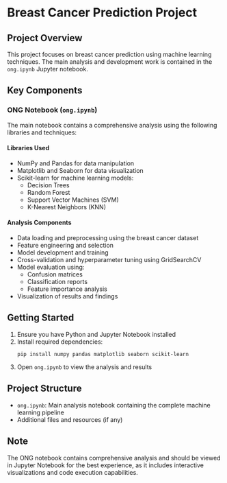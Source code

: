 # Breast Cancer Prediction Project

## Project Overview
This project focuses on breast cancer prediction using machine learning techniques. The main analysis and development work is contained in the `ong.ipynb` Jupyter notebook.

## Key Components

### ONG Notebook (`ong.ipynb`)
The main notebook contains a comprehensive analysis using the following libraries and techniques:

#### Libraries Used
- NumPy and Pandas for data manipulation
- Matplotlib and Seaborn for data visualization
- Scikit-learn for machine learning models:
  - Decision Trees
  - Random Forest
  - Support Vector Machines (SVM)
  - K-Nearest Neighbors (KNN)

#### Analysis Components
- Data loading and preprocessing using the breast cancer dataset
- Feature engineering and selection
- Model development and training
- Cross-validation and hyperparameter tuning using GridSearchCV
- Model evaluation using:
  - Confusion matrices
  - Classification reports
  - Feature importance analysis
- Visualization of results and findings

## Getting Started
1. Ensure you have Python and Jupyter Notebook installed
2. Install required dependencies:
   ```
   pip install numpy pandas matplotlib seaborn scikit-learn
   ```
3. Open `ong.ipynb` to view the analysis and results

## Project Structure
- `ong.ipynb`: Main analysis notebook containing the complete machine learning pipeline
- Additional files and resources (if any)

## Note
The ONG notebook contains comprehensive analysis and should be viewed in Jupyter Notebook for the best experience, as it includes interactive visualizations and code execution capabilities.